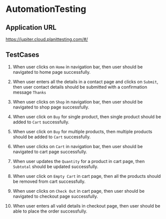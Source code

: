 # AutomationTesting

## Application URL

https://jupiter.cloud.planittesting.com/#/

## TestCases 

1. When user clicks on `Home` in navigation bar, then user should be navigated to home page successfully.

2. When user enters all the details in a contact page and clicks on `Submit`, then user contact details should be submitted with a confirmation message `Thanks`

3. When user clicks on `Shop` in navigation bar, then user should be navigated to shop page successfully.

4. When user click on `Buy` for single product, then single product should be added to `Cart` successfully.

5. When user click on `Buy` for multiple products, then multiple products should be added to `Cart` successfully.

6. When user clicks on `Cart` in navigation bar, then user should be navigated to cart page successfully.

7. When user updates the `Quantity` for a product in cart page, then `Subtotal` should be updated successfully.

8. When user click on `Empty Cart` in cart page, then all the products should be removed from cart successfully.

9. When user clicks on `Check Out` in cart page, then user should be navigated to checkout page successfully.

10. When user enters all valid details in checkout page, then user should be able to place the order successfully.
